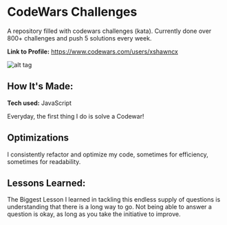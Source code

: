 # CodeWars Challenges
A repository filled with codewars challenges (kata). Currently done over 800+ challenges and push 5 solutions every week.

**Link to Profile:** https://www.codewars.com/users/xshawncx

![alt tag](https://i.imgur.com/z2XBKfr.png)

## How It's Made:

**Tech used:** JavaScript

Everyday, the first thing I do is solve a Codewar! 

## Optimizations

I consistently refactor and optimize my code, sometimes for efficiency, sometimes for readability. 

## Lessons Learned:

The Biggest Lesson I learned in tackling this endless supply of questions is understanding that there is a long way to go. Not being able to answer a question is okay, as long as you take the initiative to improve.
